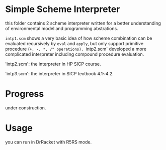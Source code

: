 # Simple Scheme Interpreter

this folder contains 2 scheme interpreter written for a better understanding of environmental model and programming abstrations. 

`intp1.scm` shows a very basic idea of how scheme combination can be evaluated recursively by `eval` and `apply`, but only support primitive procedure (`+, -, *, /" operations). `intp2.scm` developed a more complicated interpreter including compound procedure evaluation.

'intp2.scm': the interpreter in  HP SICP course.

'intp3.scm': the interpreter in SICP textbook 4.1~4.2.

# Progress

under construction. 


# Usage

you can run in DrRacket with R5RS mode.